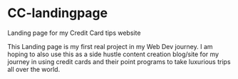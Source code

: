 # CC-landingpage
Landing page for my Credit Card tips website

This Landing page is my first real project in my Web Dev journey. I am hoping to also use this as a side hustle content creation blog/site for my journey in using credit cards and their point programs to take luxurious trips all over the world. 


